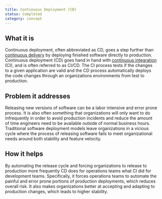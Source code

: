 ```yaml
---
title: Continuous Deployment (CD)
status: Completed
category: concept
---
```


## What it is

Continuous deployment, often abbreviated as CD, goes a step further than [continuous delivery](/continuous_delivery/) by deploying finished software directly to production. Continuous deployment (CD) goes hand in hand with [continuous integration](/continuous_integration/) (CI), and is often referred to as CI/CD. The CI process tests if the changes to a given application are valid and the CD process automatically deploys the code changes through an organizations environments from test to production.

## Problem it addresses

Releasing new versions of software can be a labor intensive and error prone process. It is also often something that organizations will only want to do infrequently in order to avoid production incidents and reduce the amount of time engineers need to be available outside of normal business hours. Traditional software deployment models leave organizations in a vicious cycle where the process of releasing software fails to meet organizational needs around both stability and feature velocity.

## How it helps

By automating the release cycle and forcing organizations to release to production more frequently CD does for operations teams what CI did for development teams. Specifically, it forces operations teams to automate the painful and error prone portions of production deployments, which reduces overall risk. It also makes organizations better at accepting and adapting to production changes, which leads to higher stability.
